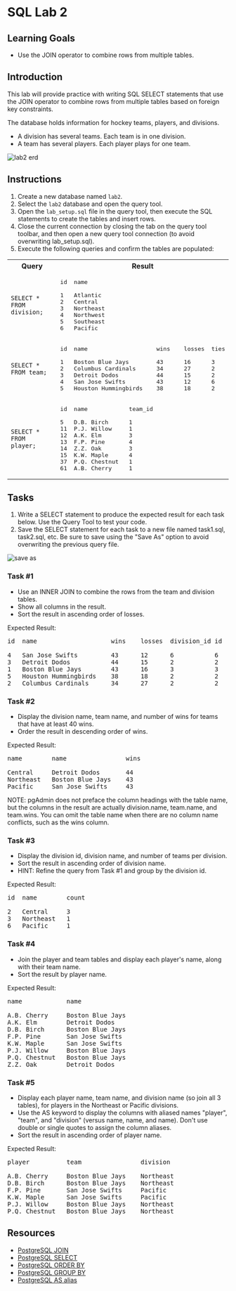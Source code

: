 # SQL Lab 2

## Learning Goals

- Use the JOIN operator to combine rows from multiple tables.

## Introduction

This lab will provide practice with writing SQL SELECT statements that use the JOIN operator to
combine rows from multiple tables based on foreign key constraints.

The database holds information for hockey teams, players, and divisions.

- A division has several teams.  Each team is in one division.
- A team has several players.  Each player plays for one team.

![lab2 erd](https://curriculum-content.s3.amazonaws.com/6036/java-mod-5-sql-lab2/lab2_erd.png
)

## Instructions

1. Create a new database named `lab2`.
2. Select the `lab2` database and open the query tool.          
3. Open the `lab_setup.sql` file in the query tool, then execute the SQL statements to create
   the tables and insert rows.
4. Close the current connection by closing the tab on the query tool toolbar, and then open a new query
   tool connection (to avoid overwriting lab_setup.sql).    
5. Execute the following queries and confirm the tables are populated:   

<table>
<tr>
<th>
Query
</th>
<th>
Result
</th>
</tr>

<tr>
<td>

<pre>
<code>
SELECT *
FROM division;
</code>
</pre>

</td>

<td>

<pre>
id  name

1   Atlantic
2   Central
3   Northeast
4   Northwest
5   Southeast
6   Pacific
</pre>

</td>
</tr>

<tr>
<td>

<pre>
<code>
SELECT *
FROM team;
</code>
</pre>

</td>

<td>

<pre>
id  name                    wins    losses  ties

1   Boston Blue Jays        43	    16	    3
2   Columbus Cardinals      34      27	    2
3   Detroit Dodos           44	    15	    2
4   San Jose Swifts         43	    12	    6
5   Houston Hummingbirds    38	    18	    2
</pre>

</td>
</tr>

<tr>
<td>

<pre>
<code>
SELECT *
FROM player;
</code>
</pre>

</td>

<td>

<pre>
id  name            team_id

5   D.B. Birch      1
11  P.J. Willow     1
12  A.K. Elm        3
13  F.P. Pine       4
14  Z.Z. Oak        3
15  K.W. Maple      4
37  P.Q. Chestnut   1
61  A.B. Cherry     1
</pre>

</td>
</tr>

</table>




## Tasks

1. Write a SELECT statement to produce the expected result for each task below.
   Use the Query Tool to test your code.
2. Save the SELECT statement for each task to a new file named task1.sql, task2.sql, etc.
   Be sure to save using the "Save As" option to avoid overwriting the previous query file.

![save as](https://curriculum-content.s3.amazonaws.com/6036/sql_lab_1/saveas.png)

### Task #1

- Use an INNER JOIN to combine the rows from the team and division tables.
- Show all columns in the result.
- Sort the result in ascending order of losses.

Expected Result:

<pre>
id  name                    wins    losses  division_id id  name

4   San Jose Swifts         43      12      6           6   Pacific
3   Detroit Dodos           44      15      2           2   Central
1   Boston Blue Jays        43      16      3           3   Northeast
5   Houston Hummingbirds    38      18      2           2   Central
2   Columbus Cardinals      34      27      2           2   Central
</pre>


### Task #2

- Display the division name, team name, and number of wins for
  teams that have at least 40 wins.
- Order the result in descending order of wins.

Expected Result:

<pre>
name        name                wins

Central     Detroit Dodos       44
Northeast   Boston Blue Jays    43
Pacific     San Jose Swifts     43
</pre>

NOTE: pgAdmin does not preface the column headings with the table name,
but the columns in the result are actually division.name, team.name, and team.wins.
You can omit the table name when there are no column name conflicts, such as the wins
column.

### Task #3

- Display the division id, division name, and number of teams per division.
- Sort the result in ascending order of division name.
- HINT: Refine the query from Task #1 and group by the division id.

Expected Result:

<pre>
id  name        count

2   Central     3
3   Northeast   1
6   Pacific     1
</pre>


### Task #4

- Join the player and team tables and display each player's name, along with their team name.
- Sort the result by player name.

Expected Result:

<pre>
name            name

A.B. Cherry     Boston Blue Jays
A.K. Elm        Detroit Dodos
D.B. Birch      Boston Blue Jays
F.P. Pine       San Jose Swifts
K.W. Maple      San Jose Swifts
P.J. Willow     Boston Blue Jays
P.Q. Chestnut   Boston Blue Jays
Z.Z. Oak        Detroit Dodos
</pre>

### Task #5

- Display each player name, team name, and division name (so join all 3 tables),
  for players in the Northeast or Pacific divisions.
- Use the AS keyword to display the columns with aliased names "player", "team", and "division"
  (versus name, name, and name).  Don't use double or single quotes to assign the column aliases.
- Sort the result in ascending order of player name.

Expected Result: 
<pre>
player          team                division

A.B. Cherry     Boston Blue Jays    Northeast    
D.B. Birch      Boston Blue Jays    Northeast
F.P. Pine       San Jose Swifts     Pacific
K.W. Maple      San Jose Swifts     Pacific
P.J. Willow     Boston Blue Jays    Northeast
P.Q. Chestnut   Boston Blue Jays    Northeast
</pre>


## Resources

- [PostgreSQL JOIN](https://www.postgresql.org/docs/current/tutorial-join.html)  
- [PostgreSQL SELECT](https://www.postgresql.org/docs/current/sql-select.html)
- [PostgreSQL ORDER BY](https://www.postgresqltutorial.com/postgresql-tutorial/postgresql-order-by/)
- [PostgreSQL GROUP BY](https://www.postgresqltutorial.com/postgresql-tutorial/postgresql-group-by/)  
- [PostgreSQL AS alias](https://www.postgresqltutorial.com/postgresql-tutorial/postgresql-alias/)

